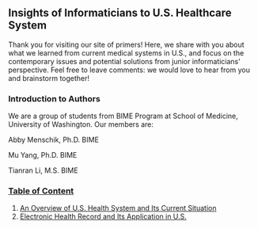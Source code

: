 ## Insights of Informaticians to U.S. Healthcare System

Thank you for visiting our site of primers! Here, we share with you about what we learned from current medical systems in U.S., and focus on the contemporary issues and potential solutions from junior informaticians' perspective. Feel free to leave comments: we would love to hear from you and brainstorm together! 

### Introduction to Authors

We are a group of students from BIME Program at School of Medicine, University of Washington. Our members are:

Abby Menschik, Ph.D. BIME

Mu Yang, Ph.D. BIME

Tianran Li, M.S. BIME

### [Table of Content](https://github.com/pristineliving/Team-Peony-Primer/issues)

1. [An Overview of U.S. Health System and Its Current Situation](https://github.com/pristineliving/Team-Peony-Primer/issues/1)
2. [Electronic Health Record and Its Application in U.S.](https://github.com/pristineliving/Team-Peony-Primer/issues/2)
